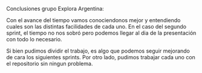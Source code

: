 Conclusiones grupo Explora Argentina:

Con el avance del tiempo vamos conociendonos mejor y entendiendo cuales son las distintas facilidades de cada uno.
En el caso del segundo sprint, el tiempo no nos sobró pero podemos llegar al dia de la presentación con todo lo necesario.

Si bien pudimos dividir el trabajo, es algo que podemos seguir mejorando de cara los siguientes sprints. Por otro lado, pudimos trabajar cada uno con el repositorio sin ningun problema. 